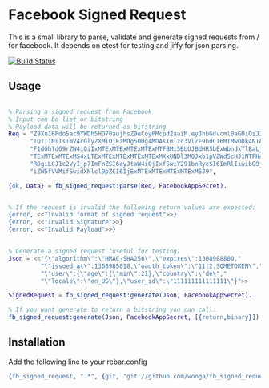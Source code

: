 # Facebook Signed Request

This is a small library to parse, validate and generate signed requests from /
for facebook. It depends on etest for testing and jiffy for json parsing.

[![Build Status](https://secure.travis-ci.org/wooga/fb_signed_request.png?branch=master)](http://travis-ci.org/wooga/fb_signed_request)

## Usage


```erlang

% Parsing a signed request from Facebook
% Input can be list or bitstring
% Payload data will be returned as bitstring
Req = "Z9Xn16Pdo5ac9YWDh5HD70aujhsZ9eCoyPMcpd2aaiM.eyJhbGdvcml0aG0iOiJITUFDLVN"
      "IQTI1NiIsImV4cGlyZXMiOjEzMDg5ODg4MDAsImlzc3VlZF9hdCI6MTMwODk4NTAxOCwib2"
      "F1dGhfdG9rZW4iOiIxMTExMTExMTExMTExMTF8Mi5BUUJBdHRSbExWbndxTlBaLjM2MDAuM"
      "TExMTExMTExMS4xLTExMTExMTExMTExMTExMXxUNDl3M0Jxb1pVZWd5cHJ1NTFHcmE3MGhF"
      "RDgiLCJ1c2VyIjp7ImFnZSI6eyJtaW4iOjIxfSwiY291bnRyeSI6ImRlIiwibG9jYWxlIjo"
      "iZW5fVVMifSwidXNlcl9pZCI6IjExMTExMTExMTExMTExMSJ9",

{ok, Data} = fb_signed_request:parse(Req, FacebookAppSecret).


% If the request is invalid the following return values are expected:
{error, <<"Invalid format of signed request">>}
{error, <<"Invalid Signature">>}
{error, <<"Invalid Payload">>}


% Generate a signed request (useful for testing)
Json = <<"{\"algorithm\":\"HMAC-SHA256\",\"expires\":1308988800,"
         "\"issued_at\":1308985018,\"oauth_token\":\"11|2.SOMETOKEN\","
         "\"user\":{\"age\":{\"min\":21},\"country\":\"de\","
         "\"locale\":\"en_US\"},\"user_id\":\"111111111111111\"}">>

SignedRequest = fb_signed_request:generate(Json, FacebookAppSecret).

% If you want generate to return a bitstring you can call:
fb_signed_request:generate(Json, FacebookAppSecret, [{return,binary}]).
```

## Installation

Add the following line to your rebar.config

```erlang
{fb_signed_request, ".*", {git, "git://github.com/wooga/fb_signed_request.git"}}
```
